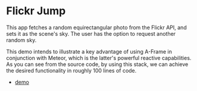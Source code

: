 Flickr Jump
================================

This app fetches a random equirectangular photo from the Flickr API, and sets it as the scene's sky. The user has the option to request another random sky. 

This demo intends to illustrate a key advantage of using A-Frame in conjunction with Meteor, which is the latter's powerful reactive capabilities. As you can see from the source code, by using this stack, we can achieve the desired functionality in roughly 100 lines of code.

- [demo](http://vlad.balan.space/magic/examples/FlickrJump)
